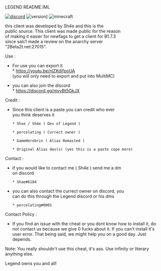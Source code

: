 LEGEND README.IML

[![discord](https://img.shields.io/badge/Discord-Legend-8080c0)](https://discord.gg/mvyBt5GkJX)
![version](https://img.shields.io/badge/Release-1.0.0-green.svg)]
![minecraft](https://img.shields.io/badge/Minecraft-b1.7.3-blue.svg)
                                                             
 this client was developed by Sh4e and this is the        
 public source. This client was made public for the reason   
 of making it easier for newfags to get a client for B1.7.3    
 since salc1 made a review on the anarchy server             
 "2Beta2t.net:27015".                                        
                                                             
 Use :                                                       
 - For use you can export it                                 
       * https://youtu.be/nlZKdifpoUA                        
         (you will only need to export and put into MultiMC) 
                                                             
 - you can also join the discord                             
       * https://discord.gg/mvyBt5GkJX                        
                                                             
                                                             
 Credit :                                                    
 - Since this client is a paste you can credit who ever      
   you think deserves it                                     
                                                             
       * Shxe / Sh4e ( Dev of Legend )                       
                                                             
       * percolating ( Currect owner )                       
                                                             
       * GameHerobrin ( Alias Remasted )                     
                                                             
       * Original Alias dev(s) (yes this is a paste cope more)                              
                                                             
                                                             
 Contact :                                                   
 - if you would like to contact me ( Sh4e ) send me a dm     
   on discord                                                
                                                             
       * Shae#6184                                           
                                                             
 - you can also contact the currect owner on discord, you    
   can do this through the Legend discord or his dms         
                                                             
       * percolating#0001                                   

Contact Policy : 
- If you find an issue with the cheat or you dont know how to install it, do not contact us because we give 0 fucks about it. If you can't install it's user error. That being said, we might help you on a good day. Just depends.

Note: You really shouldn't use this cheat, it's ass. Use infinity or literary anything else.
                                                             
                                                             
Legend owns you and all!
